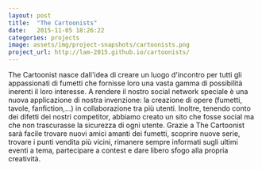 ```yaml
---
layout: post
title:  "The Cartoonists"
date:   2015-11-05 18:26:22
categories: projects
image: assets/img/project-snapshots/cartoonists.png
project_url: http://lam-2015.github.io/cartoonists/
---
```


The Cartoonist nasce dall'idea di creare un luogo d'incontro per tutti gli appassionati di fumetti che fornisse loro una vasta gamma di possibilità inerenti il loro interesse. A rendere il nostro social network speciale &egrave; una nuova applicazione di nostra invenzione: la creazione di opere (fumetti, tavole, fanfiction,...) in collaborazione tra pi&ugrave; utenti. Inoltre, tenendo conto dei difetti dei nostri competitor, abbiamo creato un sito che fosse social ma che non trascurasse la sicurezza di ogni utente. Grazie a The Cartoonist sar&agrave; facile trovare nuovi amici amanti dei fumetti, scoprire nuove serie, trovare i punti vendita pi&ugrave; vicini, rimanere sempre informati sugli ultimi eventi a tema, partecipare a contest e dare libero sfogo alla propria creativit&agrave;.
